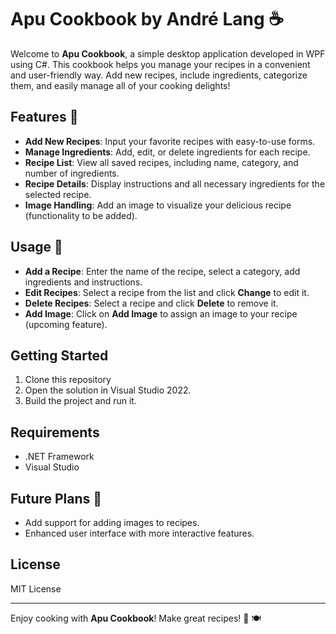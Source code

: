 # Apu Cookbook by André Lang ☕️

Welcome to **Apu Cookbook**, a simple desktop application developed in WPF using C#. This cookbook helps you manage your recipes in a convenient and user-friendly way. Add new recipes, include ingredients, categorize them, and easily manage all of your cooking delights!

## Features 🍲
- **Add New Recipes**: Input your favorite recipes with easy-to-use forms.
- **Manage Ingredients**: Add, edit, or delete ingredients for each recipe.
- **Recipe List**: View all saved recipes, including name, category, and number of ingredients.
- **Recipe Details**: Display instructions and all necessary ingredients for the selected recipe.
- **Image Handling**: Add an image to visualize your delicious recipe (functionality to be added).

## Usage 🔖
- **Add a Recipe**: Enter the name of the recipe, select a category, add ingredients and instructions.
- **Edit Recipes**: Select a recipe from the list and click **Change** to edit it.
- **Delete Recipes**: Select a recipe and click **Delete** to remove it.
- **Add Image**: Click on **Add Image** to assign an image to your recipe (upcoming feature).

## Getting Started
1. Clone this repository
2. Open the solution in Visual Studio 2022.
3. Build the project and run it.

## Requirements
- .NET Framework
- Visual Studio

## Future Plans 🍻
- Add support for adding images to recipes.
- Enhanced user interface with more interactive features.

## License
MIT License

---

Enjoy cooking with **Apu Cookbook**!  Make great recipes! 🥝 🍽️